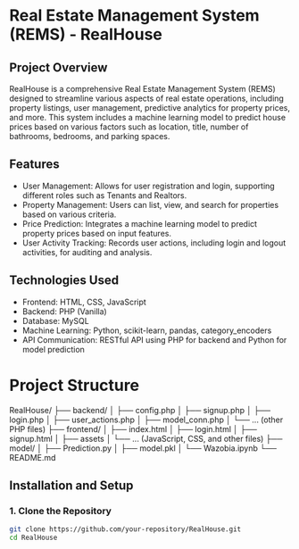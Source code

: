 # Real Estate Management System (REMS) - RealHouse
## Project Overview
RealHouse is a comprehensive Real Estate Management System (REMS) designed to streamline various aspects of real estate operations, including property listings, user management, predictive analytics for property prices, and more. This system includes a machine learning model to predict house prices based on various factors such as location, title, number of bathrooms, bedrooms, and parking spaces.

## Features
- User Management: Allows for user registration and login, supporting different roles such as Tenants and Realtors.
- Property Management: Users can list, view, and search for properties based on various criteria.
- Price Prediction: Integrates a machine learning model to predict property prices based on input features.
- User Activity Tracking: Records user actions, including login and logout activities, for auditing and analysis.

## Technologies Used
- Frontend: HTML, CSS, JavaScript
- Backend: PHP (Vanilla)
- Database: MySQL
- Machine Learning: Python, scikit-learn, pandas, category_encoders
- API Communication: RESTful API using PHP for backend and Python for model prediction

# Project Structure

RealHouse/
├── backend/
│   ├── config.php
│   ├── signup.php
│   ├── login.php
│   ├── user_actions.php
│   ├── model_conn.php
│   └── ... (other PHP files)
├── frontend/
│   ├── index.html
│   ├── login.html
│   ├── signup.html
│   ├── assets
│   └── ... (JavaScript, CSS, and other  files)
├── model/
│   ├── Prediction.py
│   ├── model.pkl
│   └── Wazobia.ipynb
└── README.md


## Installation and Setup

### 1. Clone the Repository
```bash
git clone https://github.com/your-repository/RealHouse.git
cd RealHouse
``` 

